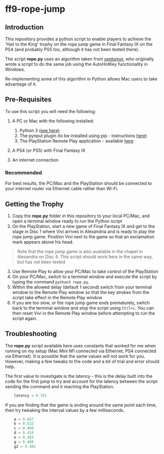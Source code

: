 # ff9-rope-jump

## Introduction
This repository provides a python script to enable players to achieve the 'Hail to the King' trophy on the rope jump game in Final Fantasy IX on the PS4 (and probably PS5 too, although it has not been tested there).

The script **rope.py** uses an algorithm taken from [septomor](https://github.com/septomor/FF9-Jump-Rope-Script), who originally wrote a script to do the same job using the AutoHotKey functionality in Windows.

Re-implementing some of this algorithm in Python allows Mac users to take advantage of it.

## Pre-Requisites
To use this script you will need the following:
1. A PC or Mac with the following installed:
    1. Python 3 [(see here)](https://www.python.org/downloads/)
    2. The pynput plugin (to be installed using pip - instructions [here](https://docs.python.org/3/installing/index.html))
    3. The PlayStation Remote Play application - available [here](https://remoteplay.dl.playstation.net/remoteplay/lang/en/)

2. A PS4 (or PS5) with Final Fantasy IX

3. An internet connection

### Recommended
For best results, the PC/Mac and the PlayStation should be connected to your internet router via Ethernet cable rather than Wi-Fi.

## Getting the Trophy
1. Copy the **rope.py** folder in this repository to your local PC/Mac, and open a terminal window ready to run the Python script
2. On the PlayStation, start a new game of Final Fantasy IX and get to the stage in Disc 1 where Vivi arrives in Alexandria and is ready to play the rope jump game. Position Vivi next to the game so that an exclamation mark appears above his head.
> Note that the rope jump game is also available in the chapel in Alexandra on Disc 4. This script should work here in the same way, but has not been tested
3. Use Remote Play to allow your PC/Mac to take control of the PlayStation
4. On your PC/Mac, switch to a terminal window and execute the script by typing the command ```python3 rope.py```.
5. Within the allowed delay (default 1 second) switch from your terminal window to the Remote Play window so that the key strokes from the script take effect in the Remote Play window
6. If you are too slow, or the rope jump game ends prematurely, switch back to the terminal window and stop the script using ```Ctrl+c```. You can then reset Vivi in the Remote Play window before attempting to run the script again.

## Troubleshooting
The **rope.py** script available here uses constants that worked for me when running on my setup (Mac Mini M1 connected via Ethernet, PS4 connected via Ethernet). It is possible that the same values will not work for you. However, making a few tweaks to the code and a bit of trial and error should help.

The first value to investigate is the latency - this is the delay built into the code for the first jump to try and account for the latency between the script sending the command and it reaching the PlayStation.
```python
    latency = 0.761
```

If you are finding that the game is ending around the same point each time, then try tweaking the interval values by a few milliseconds.
```python
    a = 0.667
    b = 0.532
    c = 0.466
    d = 0.434
    e = 0.383
    g = 0.400
    g2 = 0.401
```

